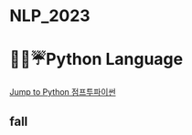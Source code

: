 # NLP_2023

# 👀💧☔Python Language

[Jump to Python  점프투파이썬](https://wikidocs.net/book/1)


## fall ##



